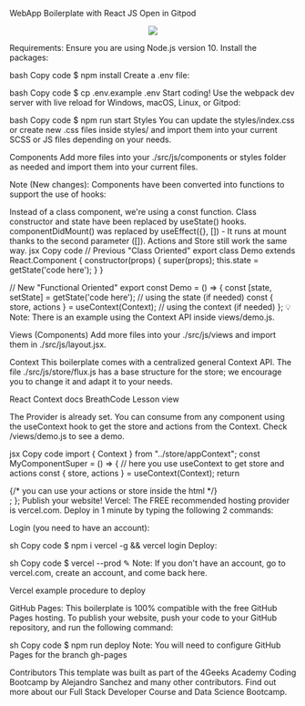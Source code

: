 
WebApp Boilerplate with React JS
Open in Gitpod

<p align="center">
  <a href="https://www.loom.com/share/f37c6838b3f1496c95111e515e83dd9b">
    <img src="https://github.com/4GeeksAcademy/react-hello-webapp/blob/master/src/img/how-to.png?raw=true" />
  </a>
</p>
Requirements:
Ensure you are using Node.js version 10.
Install the packages:

bash
Copy code
$ npm install
Create a .env file:

bash
Copy code
$ cp .env.example .env
Start coding! Use the webpack dev server with live reload for Windows, macOS, Linux, or Gitpod:

bash
Copy code
$ npm run start
Styles
You can update the styles/index.css or create new .css files inside styles/ and import them into your current SCSS or JS files depending on your needs.

Components
Add more files into your ./src/js/components or styles folder as needed and import them into your current files.

Note (New changes): Components have been converted into functions to support the use of hooks:

Instead of a class component, we're using a const function.
Class constructor and state have been replaced by useState() hooks.
componentDidMount() was replaced by useEffect({}, []) - It runs at mount thanks to the second parameter ([]).
Actions and Store still work the same way.
jsx
Copy code
// Previous "Class Oriented"
export class Demo extends React.Component {
  constructor(props) {
    super(props);
    this.state = getState('code here');
  }
}

// New "Functional Oriented"
export const Demo = () => {
  const [state, setState] = getState('code here'); // using the state (if needed)
  const { store, actions } = useContext(Context); // using the context (if needed)
};
💡Note: There is an example using the Context API inside views/demo.js.

Views (Components)
Add more files into your ./src/js/views and import them in ./src/js/layout.jsx.

Context
This boilerplate comes with a centralized general Context API. The file ./src/js/store/flux.js has a base structure for the store; we encourage you to change it and adapt it to your needs.

React Context docs
BreathCode Lesson view

The Provider is already set. You can consume from any component using the useContext hook to get the store and actions from the Context. Check /views/demo.js to see a demo.

jsx
Copy code
import { Context } from "../store/appContext";
const MyComponentSuper = () => {
  // here you use useContext to get store and actions
  const { store, actions } = useContext(Context);
  return <div>{/* you can use your actions or store inside the html */}</div>;
};
Publish your website!
Vercel: The FREE recommended hosting provider is vercel.com. Deploy in 1 minute by typing the following 2 commands:

Login (you need to have an account):

sh
Copy code
$ npm i vercel -g && vercel login
Deploy:

sh
Copy code
$ vercel --prod
✎ Note: If you don't have an account, go to vercel.com, create an account, and come back here.

Vercel example procedure to deploy

GitHub Pages: This boilerplate is 100% compatible with the free GitHub Pages hosting. To publish your website, push your code to your GitHub repository, and run the following command:

sh
Copy code
$ npm run deploy
Note: You will need to configure GitHub Pages for the branch gh-pages

Contributors
This template was built as part of the 4Geeks Academy Coding Bootcamp by Alejandro Sanchez and many other contributors. Find out more about our Full Stack Developer Course and Data Science Bootcamp.





